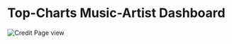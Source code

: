 # Top-Charts Music-Artist Dashboard

<img src="https://s3.amazonaws.com/shecodesio-production/uploads/files/000/070/934/original/Screenshot_2023-03-11_143248.jpg?1678525389" alt="Credit Page view"/>
